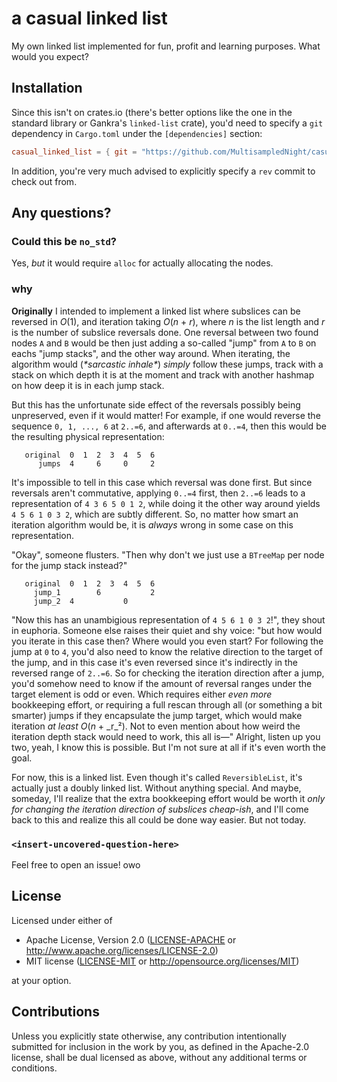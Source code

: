 # a casual linked list

My own linked list implemented for fun, profit and learning purposes. What would you expect?

## Installation

Since this isn't on crates.io (there's better options like the one in the standard library or Gankra's `linked-list` crate), you'd need to specify a `git` dependency in `Cargo.toml` under the `[dependencies]` section:

```toml
casual_linked_list = { git = "https://github.com/MultisampledNight/casual_linked_list.git" }
```

In addition, you're very much advised to explicitly specify a `rev` commit to check out from.

## Any questions?

### Could this be `no_std`?

Yes, _but_ it would require `alloc` for actually allocating the nodes.

### why

**Originally** I intended to implement a linked list where subslices can be reversed in _O_(1), and iteration taking _O_(_n_ + _r_), where _n_ is the list length and _r_ is the number of subslice reversals done. One reversal between two found nodes `A` and `B` would be then just adding a so-called "jump" from `A` to `B` on eachs "jump stacks", and the other way around. When iterating, the algorithm would (_\*sarcastic inhale\*_) _simply_ follow these jumps, track with a stack on which depth it is at the moment and track with another hashmap on how deep it is in each jump stack.

But this has the unfortunate side effect of the reversals possibly being unpreserved, even if it would matter! For example, if one would reverse the sequence `0, 1, ..., 6` at `2..=6`, and afterwards at `0..=4`, then this would be the resulting physical representation:

```text
   original  0  1  2  3  4  5  6
      jumps  4     6     0     2
```

It's impossible to tell in this case which reversal was done first. But since reversals aren't commutative, applying `0..=4` first, then `2..=6` leads to a representation of `4 3 6 5 0 1 2`, while doing it the other way around yields `4 5 6 1 0 3 2`, which are subtly different. So, no matter how smart an iteration algorithm would be, it is _always_ wrong in some case on this representation.

"Okay", someone flusters. "Then why don't we just use a `BTreeMap` per node for the jump stack instead?"

```text
   original  0  1  2  3  4  5  6
     jump_1        6           2
     jump_2  4           0      
```

"Now this has an unambigious representation of `4 5 6 1 0 3 2`!", they shout in euphoria. Someone else raises their quiet and shy voice: "but how would you iterate in this case then? Where would you even start? For following the jump at `0` to `4`, you'd also need to know the relative direction to the target of the jump, and in this case it's even reversed since it's indirectly in the reversed range of `2..=6`. So for checking the iteration direction after a jump, you'd somehow need to know if the amount of reversal ranges under the target element is odd or even. Which requires either _even more_ bookkeeping effort, or requiring a full rescan through all (or something a bit smarter) jumps if they encapsulate the jump target, which would make iteration _at least_ _O_(_n_ + _r_²). Not to even mention about how weird the iteration depth stack would need to work, this all is—" Alright, listen up you two, yeah, I know this is possible. But I'm not sure at all if it's even worth the goal.

For now, this is a linked list. Even though it's called `ReversibleList`, it's actually just a doubly linked list. Without anything special. And maybe, someday, I'll realize that the extra bookkeeping effort would be worth it _only for changing the iteration direction of subslices cheap-ish_, and I'll come back to this and realize this all could be done way easier. But not today.

### `<insert-uncovered-question-here>`

Feel free to open an issue! owo

## License

Licensed under either of

- Apache License, Version 2.0
  ([LICENSE-APACHE](LICENSE-APACHE) or http://www.apache.org/licenses/LICENSE-2.0)
- MIT license
  ([LICENSE-MIT](LICENSE-MIT) or http://opensource.org/licenses/MIT)

at your option.

## Contributions

Unless you explicitly state otherwise, any contribution intentionally submitted for inclusion in the work by you, as defined in the Apache-2.0 license, shall be dual licensed as above, without any additional terms or conditions.
